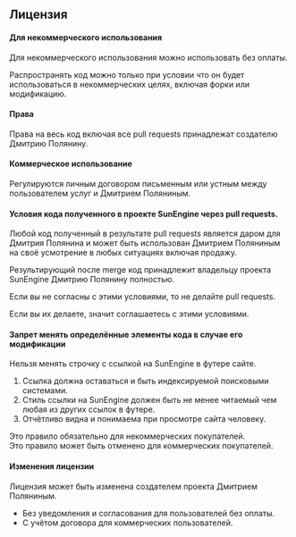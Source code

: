 ## Лицензия

#### Для некоммерческого использования

Для некоммерческого использования можно использовать без оплаты.

Распространять код можно только при условии что он будет использоваться в некоммерческих целях, включая форки или модификацию.

#### Права

Права на весь код включая все pull requests принадлежат создателю Дмитрию Полянину.

#### Коммерческое использование

Регулируются личным договором письменным или устным между пользователем услуг и Дмитрием Поляниным.

#### Условия кода полученного в проекте SunEngine через pull requests.

Любой код полученный в результате pull requests является даром для Дмитрия Полянина 
и может быть использован Дмитрием Поляниным на своё усмотрение в любых ситуациях включая продажу.

Результирующий после merge код принадлежит владельцу проекта SunEngine Дмитрию Полянину полностью.

Если вы не согласны с этими условиями, то не делайте pull requests. 

Если вы их делаете, значит соглашаетесь с этими условиями.

#### Запрет менять определённые элементы кода в случае его модификации
 
Нельзя менять строчку с ссылкой на SunEngine в футере сайте.  
  1. Ссылка должна оставаться и быть индексируемой поисковыми системами.
  2. Стиль ссылки на SunEngine должен быть не менее читаемый чем любая из других ссылок в футере.
  3. Отчётливо видна и понимаема при просмотре сайта человеку. 

Это правило обязательно для некоммерческих покупателей.  
Это правило может быть отменено для коммерческих покупателей.

#### Изменения лицензии 

Лицензия может быть изменена создателем проекта Дмитрием Поляниным.
 - Без уведомления и согласования для пользователей без оплаты.
 - С учётом договора для коммерческих пользователей.